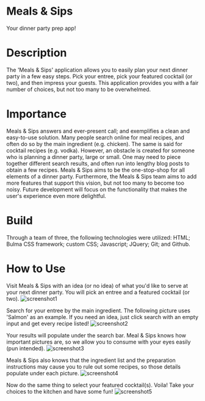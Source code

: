 # Meals & Sips
Your dinner party prep app!

# Description
The 'Meals & Sips' application allows you to easily plan your next dinner party in a few easy steps. Pick your entree, pick your featured cocktail (or two), and then impress your guests. This application provides you with a fair number of choices, but not too many to be overwhelmed.   

# Importance
Meals & Sips answers and ever-present call; and exemplifies a clean and easy-to-use solution. Many people search online for meal recipes, and often do so by the main ingredient (e.g. chicken). The same is said for cocktail recipes (e.g. vodka). However, an obstacle is created for someone who is planning a dinner party, large or small. One may need to piece together different search results, and often run into lengthy blog posts to obtain a few recipes. Meals & Sips aims to be the one-stop-shop for all elements of a dinner party. Furthermore, the Meals & Sips team aims to add more features that support this vision, but not too many to become too noisy. Future development will focus on the functionality that makes the user's experience even more delightful.

# Build 
Through a team of three, the following technologies were utilized: HTML; Bulma CSS framework; custom CSS; Javascript; JQuery; Git; and Github.

# How to Use

Visit Meals & Sips with an idea (or no idea) of what you'd like to serve at your next dinner party. You will pick an entree and a featured cocktail (or two).
![screenshot1](https://github.com/jasonstevens13/meal-prep/blob/master/assets/images/screenshot1.jpg)

Search for your entree by the main ingredient. The following picture uses 'Salmon' as an example. If you need an idea, just click search with an empty input and get every recipe listed!
![screenshot2](https://github.com/jasonstevens13/meal-prep/blob/master/assets/images/screenshot2.jpg)

Your results will populate under the search bar. Meal & Sips knows how important pictures are, so we allow you to consume with your eyes easily (pun intended). 
![screenshot3](https://github.com/jasonstevens13/meal-prep/blob/master/assets/images/screenshot3.jpg)

Meals & Sips also knows that the ingredient list and the preparation instructions may cause you to rule out some recipes, so those details populate under each picture.
![screenshot4](https://github.com/jasonstevens13/meal-prep/blob/master/assets/images/screenshot4.jpg)

Now do the same thing to select your featured cocktail(s). Voila! Take your choices to the kitchen and have some fun!
![screenshot5](https://github.com/jasonstevens13/meal-prep/blob/master/assets/images/screenshot5.jpg)


